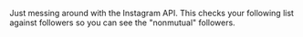 Just messing around with the Instagram API. This checks your following list against followers so you can see the "nonmutual" followers.
